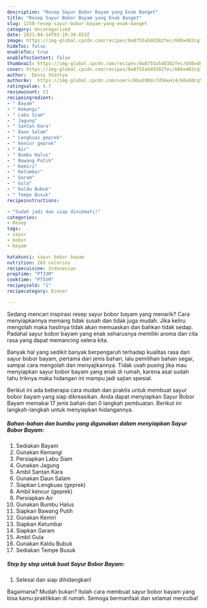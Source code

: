 ```yaml
---
description: "Resep Sayur Bobor Bayam yang Enak Banget"
title: "Resep Sayur Bobor Bayam yang Enak Banget"
slug: 1250-resep-sayur-bobor-bayam-yang-enak-banget
category: Uncategorized
date: 2021-04-14T03:19:39.653Z
image: https://img-global.cpcdn.com/recipes/0a8755a5dd382fec/680x482cq70/sayur-bobor-bayam-foto-resep-utama.jpg
hideToc: false
enableToc: true
enableTocContent: false
thumbnail: https://img-global.cpcdn.com/recipes/0a8755a5dd382fec/680x482cq70/sayur-bobor-bayam-foto-resep-utama.jpg
cover: https://img-global.cpcdn.com/recipes/0a8755a5dd382fec/680x482cq70/sayur-bobor-bayam-foto-resep-utama.jpg
author:  Dessy Shintya
authorAv:  https://img-global.cpcdn.com/users/6ba198dc7d56ee14/60x60cq50/avatar.jpg
ratingvalue: 4.7
reviewcount: 23
recipeingredient:
- " Bayam"
- " Kemangi"
- " Labu Siam"
- " Jagung"
- " Santan Kara"
- " Daun Salam"
- " Lengkuas geprek"
- " kencur geprek"
- " Air"
- " Bumbu Halus"
- " Bawang Putih"
- " Kemiri"
- " Ketumbar"
- " Garam"
- " Gula"
- " Kaldu Bubuk"
- " Tempe Busuk"
recipeinstructions:

- "Sudah jadi dan siap dinikmati!"
categories:
- Resep
tags:
- sayur
- bobor
- bayam

katakunci: sayur bobor bayam 
nutrition: 263 calories
recipecuisine: Indonesian
preptime: "PT33M"
cooktime: "PT55M"
recipeyield: "1"
recipecategory: Dinner

---
```



Sedang mencari inspirasi resep sayur bobor bayam yang menarik? Cara menyiapkannya memang tidak susah dan tidak juga mudah. Jika keliru mengolah maka hasilnya tidak akan memuaskan dan bahkan tidak sedap. Padahal sayur bobor bayam yang enak seharusnya memiliki aroma dan cita rasa yang dapat memancing selera kita.


Banyak hal yang sedikit banyak berpengaruh terhadap kualitas rasa dari sayur bobor bayam, pertama dari jenis bahan, lalu pemilihan bahan segar, sampai cara mengolah dan menyajikannya. Tidak usah pusing jika mau menyiapkan sayur bobor bayam yang enak di rumah, karena asal sudah tahu triknya maka hidangan ini mampu jadi sajian spesial.




Berikut ini ada beberapa cara mudah dan praktis untuk membuat sayur bobor bayam yang siap dikreasikan. Anda dapat menyiapkan Sayur Bobor Bayam memakai 17 jenis bahan dan 0 langkah pembuatan. Berikut ini langkah-langkah untuk menyiapkan hidangannya.

<!--inarticleads1-->

##### Bahan-bahan dan bumbu yang digunakan dalam menyiapkan Sayur Bobor Bayam:

1. Sediakan  Bayam
1. Gunakan  Kemangi
1. Persiapkan  Labu Siam
1. Gunakan  Jagung
1. Ambil  Santan Kara
1. Gunakan  Daun Salam
1. Siapkan  Lengkuas (geprek)
1. Ambil  kencur (geprek)
1. Persiapkan  Air
1. Gunakan  Bumbu Halus
1. Siapkan  Bawang Putih
1. Gunakan  Kemiri
1. Siapkan  Ketumbar
1. Siapkan  Garam
1. Ambil  Gula
1. Gunakan  Kaldu Bubuk
1. Sediakan  Tempe Busuk




<!--inarticleads2-->

##### Step by step untuk buat Sayur Bobor Bayam:


1. Selesai dan siap dihidangkan!



Bagaimana? Mudah bukan? Itulah cara membuat sayur bobor bayam yang bisa kamu praktikkan di rumah. Semoga bermanfaat dan selamat mencoba!
